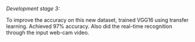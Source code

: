 *Development stage 3:*

To improve the accuracy on this new dataset, trained VGG16 using transfer learning. Achieved 97% accuracy.
Also did the real-time recognition through the input web-cam video.
